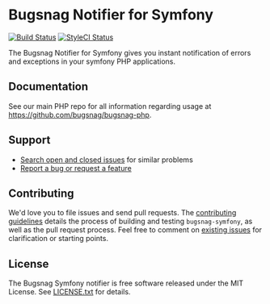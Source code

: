 # Bugsnag Notifier for Symfony

[![Build Status](https://img.shields.io/travis/bugsnag/bugsnag-symfony/master.svg?style=flat-square)](https://travis-ci.org/bugsnag/bugsnag-symfony)
[![StyleCI Status](https://styleci.io/repos/14268472/shield?branch=master)](https://styleci.io/repos/14268472)


The Bugsnag Notifier for Symfony gives you instant notification of errors and
exceptions in your symfony PHP applications.


## Documentation

See our main PHP repo for all information regarding usage at https://github.com/bugsnag/bugsnag-php.


## Support

* [Search open and closed issues](https://github.com/bugsnag/bugsnag-symfony/issues?utf8=✓&q=is%3Aissue) for similar problems
* [Report a bug or request a feature](https://github.com/bugsnag/bugsnag-symfony/issues/new)


## Contributing

We'd love you to file issues and send pull requests. The [contributing
guidelines](CONTRIBUTING.md) details the process of building and testing
`bugsnag-symfony`, as well as the pull request process. Feel free to comment
on [existing issues](https://github.com/bugsnag/bugsnag-symfony/issues) for
clarification or starting points.


## License

The Bugsnag Symfony notifier is free software released under the MIT License.
See [LICENSE.txt](LICENSE.txt) for details.
